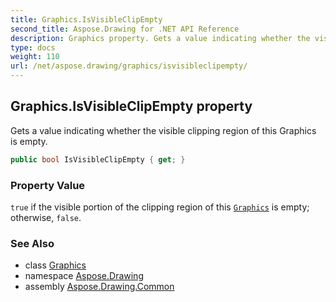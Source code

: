 ```yaml
---
title: Graphics.IsVisibleClipEmpty
second_title: Aspose.Drawing for .NET API Reference
description: Graphics property. Gets a value indicating whether the visible clipping region of this Graphics is empty
type: docs
weight: 110
url: /net/aspose.drawing/graphics/isvisibleclipempty/
---
```

## Graphics.IsVisibleClipEmpty property

Gets a value indicating whether the visible clipping region of this Graphics is empty.

```csharp
public bool IsVisibleClipEmpty { get; }
```

### Property Value

`true` if the visible portion of the clipping region of this [`Graphics`](../) is empty; otherwise, `false`.

### See Also

* class [Graphics](../)
* namespace [Aspose.Drawing](../../graphics/)
* assembly [Aspose.Drawing.Common](../../../)


